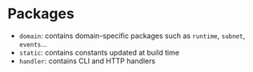 
# Packages

* `domain`: contains domain-specific packages such as `runtime`, `subnet`, `events`...
* `static`: contains constants updated at build time
* `handler`: contains CLI and HTTP handlers